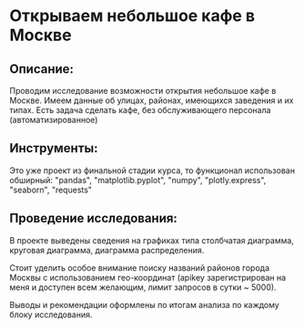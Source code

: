 # Открываем небольшое кафе в Москве

## Описание:
Проводим исследование возможности открытия небольшое кафе в Москве. Имеем данные об улицах, районах, имеющихся заведения и их типах. 
Есть задача сделать кафе, без обслуживающего персонала (автоматизированное)


## Инструменты:
Это уже проект из финальной стадии курса, то функционал использован обширный: "pandas", "matplotlib.pyplot", "numpy", "plotly.express", "seaborn", "requests"

## Проведение исследования:
В проекте выведены сведения на графиках типа столбчатая диаграмма, круговая диаграмма, диаграмма распределения.

Стоит уделить особое внимание поиску названий районов города Москвы с использованием гео-координат 
(apikey зарегистрирован на меня и доступен всем желающим, лимит запросов в сутки ~ 5000).

Выводы и рекомендации оформлены по итогам анализа по каждому блоку исследования.
